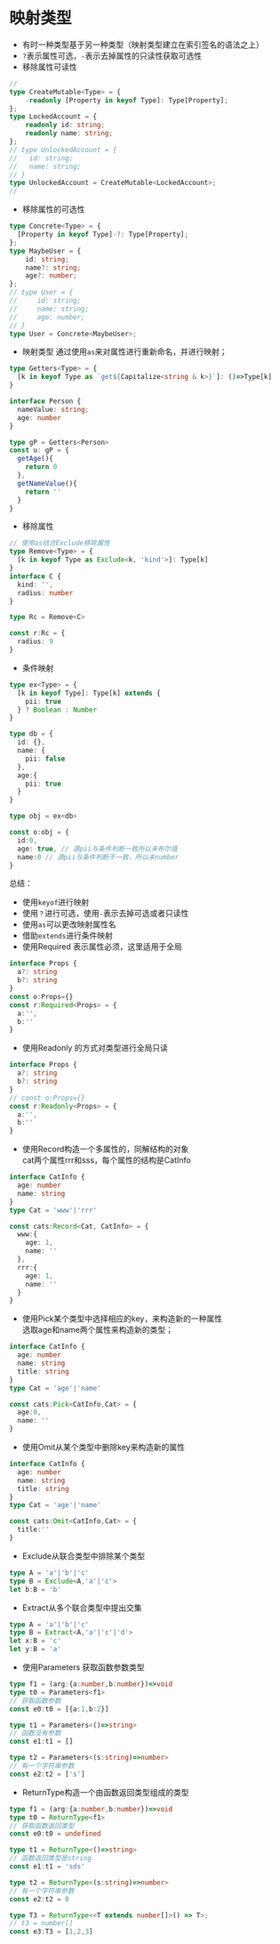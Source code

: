 # 映射类型
+ 有时一种类型基于另一种类型（映射类型建立在索引签名的语法之上）
+ `?`表示属性可选，`-`表示去掉属性的只读性获取可选性
+ 移除属性可读性
```typescript
// 
type CreateMutable<Type> = {
    -readonly [Property in keyof Type]: Type[Property];
};
type LockedAccount = {
    readonly id: string;
    readonly name: string;
};
// type UnlockedAccount = {
//   id: string;
//   name: string;
// }
type UnlockedAccount = CreateMutable<LockedAccount>;
//
```
+ 移除属性的可选性
```typescript
type Concrete<Type> = {
  [Property in keyof Type]-?: Type[Property];
};
type MaybeUser = {
    id: string;
    name?: string;
    age?: number;
};
// type User = {
//     id: string;
//     name: string;
//     age: number;
// }
type User = Concrete<MaybeUser>;
```

+ 映射类型
通过使用`as`来对属性进行重新命名，并进行映射；
```typescript
type Getters<Type> = {
  [k in keyof Type as `get${Capitalize<string & k>}`]: ()=>Type[k]
}

interface Person {
  nameValue: string;
  age: number
}

type gP = Getters<Person>
const u: gP = {
  getAge(){
    return 0
  },
  getNameValue(){
    return ''
  }
}
```

+ 移除属性
```typescript
// 使用as结合Exclude移除属性
type Remove<Type> = {
  [k in keyof Type as Exclude<k, 'kind'>]: Type[k]
}
interface C {
  kind: '',
  radius: number
}

type Rc = Remove<C>

const r:Rc = {
  radius: 9
}
```
+ 条件映射
```typescript
type ex<Type> = {
  [k in keyof Type]: Type[k] extends {
    pii: true
  } ? Boolean : Number
}

type db = {
  id: {},
  name: {
    pii: false
  },
  age:{
    pii: true
  }
}

type obj = ex<db>

const o:obj = {
  id:0,
  age: true, // 源pii与条件判断一致所以未布尔值
  name:0 // 源pii与条件判断不一致，所以未number
}
```

总结：
+ 使用`keyof`进行映射
+ 使用`？`进行可选，使用`-`表示去掉可选或者只读性
+ 使用`as`可以更改映射属性名
+ 借助`extends`进行条件映射
+ 使用Required 表示属性必须，这里适用于全局
```typescript
interface Props {
  a?: string
  b?: string
}
const o:Props={}
const r:Required<Props> = {
  a:'',
  b:''
}
```
+ 使用Readonly 的方式对类型进行全局只读
```typescript
interface Props {
  a?: string
  b?: string
}
// const o:Props={}
const r:Readonly<Props> = {
  a:'',
  b:''
}
```

+ 使用Record构造一个多属性的，同解结构的对象  
cat两个属性rrr和sss，每个属性的结构是CatInfo
```typescript
interface CatInfo {
  age: number
  name: string
}
type Cat = 'www'|'rrr'

const cats:Record<Cat, CatInfo> = {
  www:{
    age: 1,
    name: ''
  },
  rrr:{
    age: 1,
    name: ''
  }
}
```

+ 使用Pick某个类型中选择相应的key，来构造新的一种属性   
选取age和name两个属性来构造新的类型；
```typescript
interface CatInfo {
  age: number
  name: string
  title: string
}
type Cat = 'age'|'name'

const cats:Pick<CatInfo,Cat> = {
  age:0,
  name: ''
}
```

+ 使用Omit从某个类型中删除key来构造新的属性
```typescript
interface CatInfo {
  age: number
  name: string
  title: string
}
type Cat = 'age'|'name'

const cats:Omit<CatInfo,Cat> = {
  title:''
}
```
+ Exclude从联合类型中排除某个类型
```typescript
type A = 'a'|'b'|'c'
type B = Exclude<A,'a'|'c'>
let b:B = 'b'
```

+ Extract从多个联合类型中提出交集
````typescript
type A = 'a'|'b'|'c'
type B = Extract<A,'a'|'c'|'d'>
let x:B = 'c'
let y:B = 'a'
````

+ 使用Parameters 获取函数参数类型
````typescript
type f1 = (arg:{a:number,b:number})=>void
type t0 = Parameters<f1>
// 获取函数参数
const e0:t0 = [{a:1,b:2}]

type t1 = Parameters<()=>string>
// 函数没有参数
const e1:t1 = []

type t2 = Parameters<(s:string)=>number>
// 有一个字符串参数
const e2:t2 = ['s']

````

+ ReturnType构造一个由函数返回类型组成的类型
````typescript
type f1 = (arg:{a:number,b:number})=>void
type t0 = ReturnType<f1>
// 获取函数返回类型
const e0:t0 = undefined

type t1 = ReturnType<()=>string>
// 函数返回类型是string
const e1:t1 = 'sds'

type t2 = ReturnType<(s:string)=>number>
// 有一个字符串参数
const e2:t2 = 0

type T3 = ReturnType<<T extends number[]>() => T>;
// t3 = number[]
const e3:T3 = [1,2,3]



````